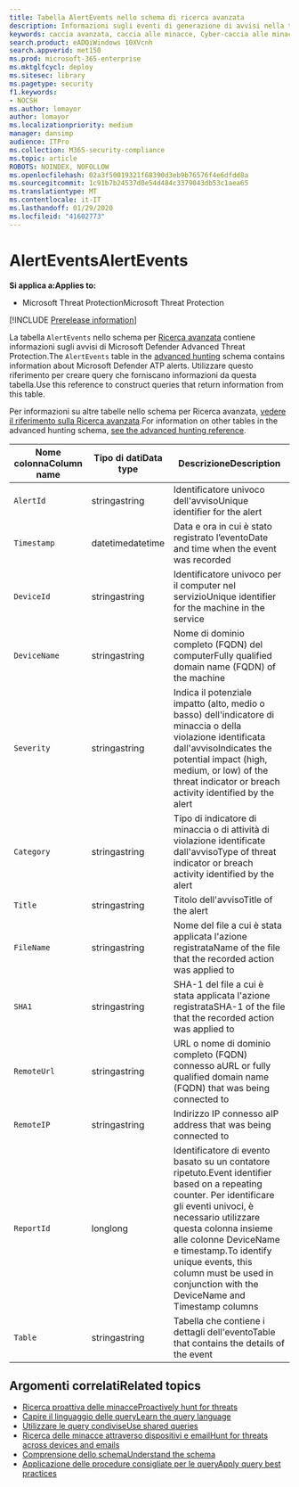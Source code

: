 ```yaml
---
title: Tabella AlertEvents nello schema di ricerca avanzata
description: Informazioni sugli eventi di generazione di avvisi nella tabella AlertEvents dello schema per Ricerca avanzata
keywords: caccia avanzata, caccia alle minacce, Cyber-caccia alle minacce, Microsoft Threat Protection, Microsoft 365, MTP, M365, ricerca, query, telemetria, riferimento allo schema, kusto, tabella, colonna, tipo di dati, descrizione, alertevents, avviso, gravità, categoria
search.product: eADQiWindows 10XVcnh
search.appverid: met150
ms.prod: microsoft-365-enterprise
ms.mktglfcycl: deploy
ms.sitesec: library
ms.pagetype: security
f1.keywords:
- NOCSH
ms.author: lomayor
author: lomayor
ms.localizationpriority: medium
manager: dansimp
audience: ITPro
ms.collection: M365-security-compliance
ms.topic: article
ROBOTS: NOINDEX, NOFOLLOW
ms.openlocfilehash: 02a3f50019321f68390d3eb9b76576f4e6dfdd8a
ms.sourcegitcommit: 1c91b7b24537d0e54d484c3379043db53c1aea65
ms.translationtype: MT
ms.contentlocale: it-IT
ms.lasthandoff: 01/29/2020
ms.locfileid: "41602773"
---
```

# <a name="alertevents"></a><span data-ttu-id="82cef-104">AlertEvents</span><span class="sxs-lookup"><span data-stu-id="82cef-104">AlertEvents</span></span>

<span data-ttu-id="82cef-105">**Si applica a:**</span><span class="sxs-lookup"><span data-stu-id="82cef-105">**Applies to:**</span></span>
- <span data-ttu-id="82cef-106">Microsoft Threat Protection</span><span class="sxs-lookup"><span data-stu-id="82cef-106">Microsoft Threat Protection</span></span>

[!INCLUDE [Prerelease information](../includes/prerelease.md)]

<span data-ttu-id="82cef-107">La tabella `AlertEvents` nello schema per [Ricerca avanzata](advanced-hunting-overview.md) contiene informazioni sugli avvisi di Microsoft Defender Advanced Threat Protection.</span><span class="sxs-lookup"><span data-stu-id="82cef-107">The `AlertEvents` table in the [advanced hunting](advanced-hunting-overview.md) schema contains information about Microsoft Defender ATP alerts.</span></span> <span data-ttu-id="82cef-108">Utilizzare questo riferimento per creare query che forniscano informazioni da questa tabella.</span><span class="sxs-lookup"><span data-stu-id="82cef-108">Use this reference to construct queries that return information from this table.</span></span>

<span data-ttu-id="82cef-109">Per informazioni su altre tabelle nello schema per Ricerca avanzata, [vedere il riferimento sulla Ricerca avanzata](advanced-hunting-schema-tables.md).</span><span class="sxs-lookup"><span data-stu-id="82cef-109">For information on other tables in the advanced hunting schema, [see the advanced hunting reference](advanced-hunting-schema-tables.md).</span></span>

| <span data-ttu-id="82cef-110">Nome colonna</span><span class="sxs-lookup"><span data-stu-id="82cef-110">Column name</span></span> | <span data-ttu-id="82cef-111">Tipo di dati</span><span class="sxs-lookup"><span data-stu-id="82cef-111">Data type</span></span> | <span data-ttu-id="82cef-112">Descrizione</span><span class="sxs-lookup"><span data-stu-id="82cef-112">Description</span></span> |
|-------------|-----------|-------------|
| `AlertId` | <span data-ttu-id="82cef-113">stringa</span><span class="sxs-lookup"><span data-stu-id="82cef-113">string</span></span> | <span data-ttu-id="82cef-114">Identificatore univoco dell'avviso</span><span class="sxs-lookup"><span data-stu-id="82cef-114">Unique identifier for the alert</span></span> |
| `Timestamp` | <span data-ttu-id="82cef-115">datetime</span><span class="sxs-lookup"><span data-stu-id="82cef-115">datetime</span></span> | <span data-ttu-id="82cef-116">Data e ora in cui è stato registrato l’evento</span><span class="sxs-lookup"><span data-stu-id="82cef-116">Date and time when the event was recorded</span></span> |
| `DeviceId` | <span data-ttu-id="82cef-117">stringa</span><span class="sxs-lookup"><span data-stu-id="82cef-117">string</span></span> | <span data-ttu-id="82cef-118">Identificatore univoco per il computer nel servizio</span><span class="sxs-lookup"><span data-stu-id="82cef-118">Unique identifier for the machine in the service</span></span> |
| `DeviceName` | <span data-ttu-id="82cef-119">stringa</span><span class="sxs-lookup"><span data-stu-id="82cef-119">string</span></span> | <span data-ttu-id="82cef-120">Nome di dominio completo (FQDN) del computer</span><span class="sxs-lookup"><span data-stu-id="82cef-120">Fully qualified domain name (FQDN) of the machine</span></span> |
| `Severity` | <span data-ttu-id="82cef-121">stringa</span><span class="sxs-lookup"><span data-stu-id="82cef-121">string</span></span> | <span data-ttu-id="82cef-122">Indica il potenziale impatto (alto, medio o basso) dell'indicatore di minaccia o della violazione identificata dall'avviso</span><span class="sxs-lookup"><span data-stu-id="82cef-122">Indicates the potential impact (high, medium, or low) of the threat indicator or breach activity identified by the alert</span></span> |
| `Category` | <span data-ttu-id="82cef-123">stringa</span><span class="sxs-lookup"><span data-stu-id="82cef-123">string</span></span> | <span data-ttu-id="82cef-124">Tipo di indicatore di minaccia o di attività di violazione identificate dall'avviso</span><span class="sxs-lookup"><span data-stu-id="82cef-124">Type of threat indicator or breach activity identified by the alert</span></span> |
| `Title` | <span data-ttu-id="82cef-125">stringa</span><span class="sxs-lookup"><span data-stu-id="82cef-125">string</span></span> | <span data-ttu-id="82cef-126">Titolo dell'avviso</span><span class="sxs-lookup"><span data-stu-id="82cef-126">Title of the alert</span></span> |
| `FileName` | <span data-ttu-id="82cef-127">stringa</span><span class="sxs-lookup"><span data-stu-id="82cef-127">string</span></span> | <span data-ttu-id="82cef-128">Nome del file a cui è stata applicata l'azione registrata</span><span class="sxs-lookup"><span data-stu-id="82cef-128">Name of the file that the recorded action was applied to</span></span> |
| `SHA1` | <span data-ttu-id="82cef-129">stringa</span><span class="sxs-lookup"><span data-stu-id="82cef-129">string</span></span> | <span data-ttu-id="82cef-130">SHA-1 del file a cui è stata applicata l'azione registrata</span><span class="sxs-lookup"><span data-stu-id="82cef-130">SHA-1 of the file that the recorded action was applied to</span></span> |
| `RemoteUrl` | <span data-ttu-id="82cef-131">stringa</span><span class="sxs-lookup"><span data-stu-id="82cef-131">string</span></span> | <span data-ttu-id="82cef-132">URL o nome di dominio completo (FQDN) connesso a</span><span class="sxs-lookup"><span data-stu-id="82cef-132">URL or fully qualified domain name (FQDN) that was being connected to</span></span> |
| `RemoteIP` | <span data-ttu-id="82cef-133">stringa</span><span class="sxs-lookup"><span data-stu-id="82cef-133">string</span></span> | <span data-ttu-id="82cef-134">Indirizzo IP connesso a</span><span class="sxs-lookup"><span data-stu-id="82cef-134">IP address that was being connected to</span></span> |
| `ReportId` | <span data-ttu-id="82cef-135">long</span><span class="sxs-lookup"><span data-stu-id="82cef-135">long</span></span> | <span data-ttu-id="82cef-136">Identificatore di evento basato su un contatore ripetuto.</span><span class="sxs-lookup"><span data-stu-id="82cef-136">Event identifier based on a repeating counter.</span></span> <span data-ttu-id="82cef-137">Per identificare gli eventi univoci, è necessario utilizzare questa colonna insieme alle colonne DeviceName e timestamp.</span><span class="sxs-lookup"><span data-stu-id="82cef-137">To identify unique events, this column must be used in conjunction with the DeviceName and Timestamp columns</span></span> |
| `Table` | <span data-ttu-id="82cef-138">stringa</span><span class="sxs-lookup"><span data-stu-id="82cef-138">string</span></span> | <span data-ttu-id="82cef-139">Tabella che contiene i dettagli dell'evento</span><span class="sxs-lookup"><span data-stu-id="82cef-139">Table that contains the details of the event</span></span> |

## <a name="related-topics"></a><span data-ttu-id="82cef-140">Argomenti correlati</span><span class="sxs-lookup"><span data-stu-id="82cef-140">Related topics</span></span>
- [<span data-ttu-id="82cef-141">Ricerca proattiva delle minacce</span><span class="sxs-lookup"><span data-stu-id="82cef-141">Proactively hunt for threats</span></span>](advanced-hunting-overview.md)
- [<span data-ttu-id="82cef-142">Capire il linguaggio delle query</span><span class="sxs-lookup"><span data-stu-id="82cef-142">Learn the query language</span></span>](advanced-hunting-query-language.md)
- [<span data-ttu-id="82cef-143">Utilizzare le query condivise</span><span class="sxs-lookup"><span data-stu-id="82cef-143">Use shared queries</span></span>](advanced-hunting-shared-queries.md)
- [<span data-ttu-id="82cef-144">Ricerca delle minacce attraverso dispositivi e email</span><span class="sxs-lookup"><span data-stu-id="82cef-144">Hunt for threats across devices and emails</span></span>](advanced-hunting-query-emails-devices.md)
- [<span data-ttu-id="82cef-145">Comprensione dello schema</span><span class="sxs-lookup"><span data-stu-id="82cef-145">Understand the schema</span></span>](advanced-hunting-schema-tables.md)
- [<span data-ttu-id="82cef-146">Applicazione delle procedure consigliate per le query</span><span class="sxs-lookup"><span data-stu-id="82cef-146">Apply query best practices</span></span>](advanced-hunting-best-practices.md)
